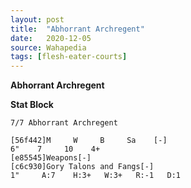 ```yaml
---
layout: post
title:  "Abhorrant Archregent"
date:   2020-12-05
source: Wahapedia
tags: [flesh-eater-courts]
---
```


**Abhorrant Archregent**

**Stat Block**
```
7/7 Abhorrant Archregent
```

```
[56f442]M     W     B     Sa    [-]
6"    7     10    4+    
[e85545]Weapons[-]
[c6c930]Gory Talons and Fangs[-]
1"     A:7    H:3+   W:3+   R:-1   D:1   
```


